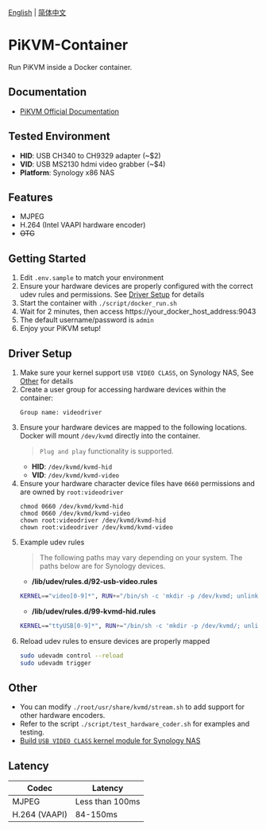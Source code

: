 [English](./README.md) | [简体中文](./README_zh.md)
# PiKVM-Container
Run PiKVM inside a Docker container.

## Documentation
- [PiKVM Official Documentation](https://docs.pikvm.org/)

## Tested Environment
- **HID**: USB CH340 to CH9329 adapter (~$2)
- **VID**: USB MS2130 hdmi video grabber (~$4)
- **Platform**: Synology x86 NAS

## Features
- MJPEG
- H.264 (Intel VAAPI hardware encoder)
- ~~OTG~~

## Getting Started
1. Edit `.env.sample` to match your environment
2. Ensure your hardware devices are properly configured with the correct udev rules and permissions. See [Driver Setup](#driver-setup) for details
3. Start the container with `./script/docker_run.sh`
4. Wait for 2 minutes, then access https://your_docker_host_address:9043
5. The default username/password is `admin`
6. Enjoy your PiKVM setup!

## Driver Setup
1. Make sure your kernel support `USB VIDEO CLASS`, on Synology NAS, See [Other](#other) for details
2. Create a user group for accessing hardware devices within the container:
    ``` 
    Group name: videodriver 
    ```
3. Ensure your hardware devices are mapped to the following locations. Docker will mount `/dev/kvmd` directly into the container.
    > `Plug and play` functionality is supported.
    - **HID**: `/dev/kvmd/kvmd-hid`
    - **VID**: `/dev/kvmd/kvmd-video`
4. Ensure your hardware character device files have `0660` permissions and are owned by `root:videodriver`
    ```
    chmod 0660 /dev/kvmd/kvmd-hid
    chmod 0660 /dev/kvmd/kvmd-video
    chown root:videodriver /dev/kvmd/kvmd-hid
    chown root:videodriver /dev/kvmd/kvmd-video
    ```
5. Example udev rules
    > The following paths may vary depending on your system. The paths below are for Synology devices.
    - **/lib/udev/rules.d/92-usb-video.rules**
    ```sh
    KERNEL=="video[0-9]*", RUN+="/bin/sh -c 'mkdir -p /dev/kvmd; unlink /dev/kvmd/kvmd-video; mknod /dev/kvmd/kvmd-video c ${MAJOR} ${MINOR}; chmod 660 /dev/kvmd/kvmd-video; chown root:videodriver /dev/kvmd/kvmd-video'"
    ```
    - **/lib/udev/rules.d/99-kvmd-hid.rules**
    ```sh
    KERNEL=="ttyUSB[0-9]*", RUN+="/bin/sh -c 'mkdir -p /dev/kvmd/; unlink /dev/kvmd/kvmd-hid; mknod /dev/kvmd/kvmd-hid c ${MAJOR} ${MINOR}; chmod 660 /dev/kvmd/kvmd-hid; chown root:videodriver /dev/kvmd/kvmd-hid'"
    ```
6. Reload udev rules to ensure devices are properly mapped
    ```sh
    sudo udevadm control --reload
    sudo udevadm trigger
    ```

## Other
- You can modify `./root/usr/share/kvmd/stream.sh` to add support for other hardware encoders.
- Refer to the script `./script/test_hardware_coder.sh` for examples and testing.
- [Build `USB VIDEO CLASS` kernel module for Synology NAS](https://github.com/eritpchy/docker-syno-toolkit)


## Latency
| Codec        | Latency            |
| ------------ | ------------------ |
| MJPEG        | Less than 100ms    |
| H.264 (VAAPI)| 84-150ms           |